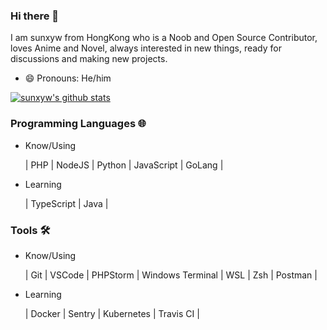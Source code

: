 ### Hi there 👋

I am sunxyw from HongKong who is a Noob and Open Source Contributor, loves Anime and Novel, always interested in new things, ready for discussions and making new projects.

- 😄 Pronouns: He/him

[![sunxyw's github stats](https://github-readme-stats.vercel.app/api?username=sunxyw)](https://github.com/sunxyw)

### Programming Languages 🌐

- Know/Using

  | PHP | NodeJS | Python | JavaScript | GoLang |


- Learning

  | TypeScript | Java |


### Tools 🛠️

- Know/Using

  | Git | VSCode | PHPStorm | Windows Terminal | WSL | Zsh | Postman |

- Learning

  | Docker | Sentry | Kubernetes | Travis CI |
